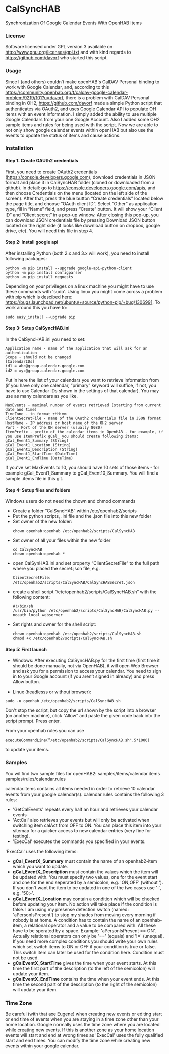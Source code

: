 # CalSyncHAB

Synchronization Of Google Calendar Events With OpenHAB Items

### License

Software licensed under GPL version 3 available on http://www.gnu.org/licenses/gpl.txt and with kind regards to https://github.com/davorf who started this script.

### 
### Usage
Since I (and others) couldn’t make openHAB's CalDAV Personal binding to work with Google Calendar, and, according to this https://community.openhab.org/t/caldav-google-calendar-problem/9219/101?u=davorf, there is a problem with CalDAV Personal binding in OH2, https://github.com/davorf made a simple Python script that authenticates via OAuth2, and uses Google Calendar API to populate OH items with an event information. I simply added the ability to use multiple Google Calendars from your one Google Account. Also I added some OH2 sample items and rules for being used with the script. Now we are able to not only show google calendar events within openHAB but also use the events to update the status of items and cause actions.

### Installation
#### Step 1: Create OAUth2 credentials
First, you need to create OAuth2 credentials (https://console.developers.google.com), download credentials in JSON format and place it in CalSyncHAB folder (cloned or downloaded from a github). 
In detail: go to https://console.developers.google.com/apis, and then choose Credentials on the menu (located on the left side of the screen). After that, press the blue button “Create credentials” located below the page title, and choose “OAuth client ID”. Select “Other” as application type, fill in “Name” field, and press “Create” button. It will show your “Client ID” and “Client secret” in a pop-up window. After closing this pop-up, you can download JSON credentials file by pressing Download JSON button located on the right side (it looks like download button on dropbox, google drive, etc). You will need this file in step 4.

#### Step 2: Install google api
After installing Python (both 2.x and 3.x will work), you need to install following packages:

    python -m pip install --upgrade google-api-python-client
    python -m pip install configparser
    python -m pip install requests

Depending on your privileges on a linux machine you might have to use these commands with 'sudo'.
Using linux you might come across a problem with pip which is descibed here: https://bugs.launchpad.net/ubuntu/+source/python-pip/+bug/1306991. To work around this you have to:

    sudo easy_install --upgrade pip

#### Step 3: Setup CalSyncHAB.ini
In the CalSyncHAB.ini you need to set:

    Application name - name of the application that will ask for an authentication
    Scope - should not be changed
    [CalendarIDs]
    id1 = abc@group.calendar.google.com
    id2 = xyz@group.calendar.google.com
    
Put in here the list of your calendars you want to retrieve information from (if you have only one calendar, “primary” keyword will suffice, if not, you have to use Calendar IDs shown in the settings of that calendar). You may use as many calendars as you like.

    MaxEvents - maximal number of events retrieved (starting from current date and time)
    TimeZone - in format ±HH:mm
    ClientSecretFile - name of the OAuth2 credentials file in JSON format
    HostName - IP address or host name of the OH2 server
    Port - Port of the OH server (usually 8080)
    ItemPrefix - prefix of the calendar items in OpenHAB - for example, if you use ItemPrefix gCal_ you should create following items:
    gCal_Event1_Summary (String)
    gCal_Event1_Location (String)
    gCal_Event1_Description (String)
    gCal_Event1_StartTime (DateTime)
    gCal_Event1_EndTime (DateTime)

If you’ve set MaxEvents to 10, you should have 10 sets of those items - for example gCal_Event1_Summary to gCal_Event10_Summary. You will find a sample .items file in this git.

#### Step 4: Setup files and folders
Windows users do not need the chown and chmod commands
- Create a folder “CalSyncHAB” within /etc/openhab2/scripts
- Put the python scripts, .ini file and the .json file into this new folder
- Set owner of the new folder:
    ```
    chown openhab:openhab /etc/openhab2/scripts/CalSyncHAB
    ```
- Set owner of all your files within the new folder
    ```
    cd CalSyncHAB
    chown openhab:openhab *
    ```
- open CalSynHAB.ini and set property “ClientSecretFile” to the full path where you placed the secret.json file, e.g. 
    ```
    ClientSecretFile: /etc/openhab2/scripts/CalSyncHAB/CalSyncHABSecret.json
    ```
- create a shell script “/etc/openhab2/scripts/CalSyncHAB.sh” with the following content: 
    ```
    #!/bin/sh
    /usr/bin/python /etc/openhab2/scripts/CalSyncHAB/CalSyncHAB.py --noauth_local_webserver
    ```
- Set rights and owner for the shell script:
    ```
    chown openhab:openhab /etc/openhab2/scripts/CalSyncHAB.sh
    chmod +x /etc/openhab2/scripts/CalSyncHAB.sh
    ```

#### Step 5: First launch
- Windows:
After executing CalSyncHAB.py for the first time (first time it should be done manually, not via OpenHAB), it will open Web Browser and ask you for a permission to access your calendar. You need to sign in to your Google account (if you aren’t signed in already) and press Allow button.

- Linux (headlesss or without browser):
```
sudo -u openhab /etc/openhab2/scripts/CalSyncHAB.sh
 ```
Don't stop the script, but copy the url shown by the script into a browser (on another machine), click “Allow” and paste the given code back into the script prompt. Press enter.

From your openhab rules you can use
```
executeCommandLine(”/etc/openhab2/scripts/CalSyncHAB.sh",5*1000)
```
to update your items.

### Samples
You wil find two sample files for openHAB2:
    samples/items/calendar.items
    samples/rules/calendar.rules

calendar.items contains all items needed in order to retrieve 10 calendar events from your google calendar(s).
calendar.rules contains the following 3 rules:
- 'GetCalEvents' repeats every half an hour and retrieves your calendar events
- 'ActCal' also retrieves your events but will only be activated when switching item calAct from OFF to ON.  You can place this item into your sitemap for a quicker access to new calendar entries (very fine for testing).
- 'ExecCal' executes the commands you specified in your events. 

'ExecCal' uses the following items:
- **gCal_EventX_Summary** must contain the name of an openhab2-item which you want to update.
- **gCal_EventX_Description** must contain the values which the item will be updated with. You must specify two values, one for the event start and one for the end seperated by a semicolon, e.g. 'ON;OFF' (without '). If you don't want the item to be updated in one of the two cases use '-', e.g. '50;-'. 
- **gCal_EventX_Location** may contain a condition which will be checked before updating your item. No action will take place if the condition is false. I am using my presense detection switch (named: 'aPersonIsPresent') to stop my shades from moving every morning if nobody is at home. A condition has to contain  the name of an openhab-item, a relational operator and a value to be compared with. All these have to be sperated by a space. Example: 'aPersonIsPresent == ON'. Actually relational operators can only be '==' (equals) and '!=' (unequal). If you need more complex conditions you should write your own rules which set switch items to ON or OFF if your condition is true or false. This switch item can later be used for the condition here. Condition must not be used. 
- **gCalEventX_StartTime** gives the time when your event starts. At this time the first part of the description (to the left of the semicolon) will update your item.
- **gCalEventX_EndTime** contains the time when your event ends. At this time the second part of the description (to the right of the semicolon) will update your item.

### Time Zone
Be careful (with that axe Eugene) when creating new events or editing start or end time of events when you are staying in a time zone other than your home location. Google normally uses the time zone where you are located while creating new events. If this is another zone as your home location events will start and end at wrong times as 'ExecCal' uses the fully qualified start and end times. You can modify the time zone while creating new events within your google calendar.
